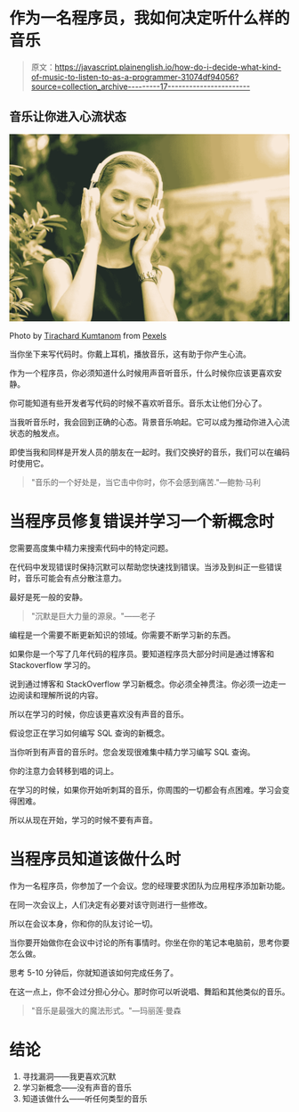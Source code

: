 # 作为一名程序员，我如何决定听什么样的音乐

> 原文：<https://javascript.plainenglish.io/how-do-i-decide-what-kind-of-music-to-listen-to-as-a-programmer-31074df94056?source=collection_archive---------17----------------------->

## 音乐让你进入心流状态

![](img/27e97098a96903c74fb718677f08fbba.png)

Photo by [Tirachard Kumtanom](https://www.pexels.com/@tirachard-kumtanom-112571?utm_content=attributionCopyText&utm_medium=referral&utm_source=pexels) from [Pexels](https://www.pexels.com/photo/woman-wearing-black-sleeveless-dress-holding-white-headphone-at-daytime-1001850/?utm_content=attributionCopyText&utm_medium=referral&utm_source=pexels)

当你坐下来写代码时。你戴上耳机，播放音乐，这有助于你产生心流。

作为一个程序员，你必须知道什么时候用声音听音乐，什么时候你应该更喜欢安静。

你可能知道有些开发者写代码的时候不喜欢听音乐。音乐太让他们分心了。

当我听音乐时，我会回到正确的心态。背景音乐响起。它可以成为推动你进入心流状态的触发点。

即使当我和同样是开发人员的朋友在一起时。我们交换好的音乐，我们可以在编码时使用它。

> "音乐的一个好处是，当它击中你时，你不会感到痛苦."—鲍勃·马利

# 当程序员修复错误并学习一个新概念时

您需要高度集中精力来搜索代码中的特定问题。

在代码中发现错误时保持沉默可以帮助您快速找到错误。当涉及到纠正一些错误时，音乐可能会有点分散注意力。

最好是死一般的安静。

> "沉默是巨大力量的源泉。"――老子

编程是一个需要不断更新知识的领域。你需要不断学习新的东西。

如果你是一个写了几年代码的程序员。要知道程序员大部分时间是通过博客和 Stackoverflow 学习的。

说到通过博客和 StackOverflow 学习新概念。你必须全神贯注。你必须一边走一边阅读和理解所说的内容。

所以在学习的时候，你应该更喜欢没有声音的音乐。

假设您正在学习如何编写 SQL 查询的新概念。

当你听到有声音的音乐时。您会发现很难集中精力学习编写 SQL 查询。

你的注意力会转移到唱的词上。

在学习的时候，如果你开始听刺耳的音乐，你周围的一切都会有点困难。学习会变得困难。

所以从现在开始，学习的时候不要有声音。

# 当程序员知道该做什么时

作为一名程序员，你参加了一个会议。您的经理要求团队为应用程序添加新功能。

在同一次会议上，人们决定有必要对该守则进行一些修改。

所以在会议本身，你和你的队友讨论一切。

当你要开始做你在会议中讨论的所有事情时。你坐在你的笔记本电脑前，思考你要怎么做。

思考 5-10 分钟后，你就知道该如何完成任务了。

在这一点上，你不会过分担心分心。那时你可以听说唱、舞蹈和其他类似的音乐。

> "音乐是最强大的魔法形式。"―玛丽莲·曼森

# 结论

1.  寻找漏洞——我更喜欢沉默
2.  学习新概念——没有声音的音乐
3.  知道该做什么——听任何类型的音乐